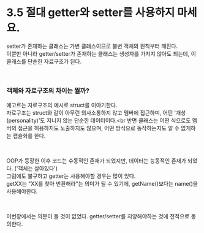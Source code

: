 # 3.5 절대 getter와 setter를 사용하지 마세요.

setter가 존재하는 클래스는 가변 클래스이므로 불변 객체의 원칙부터 깨진다.<br>
이뿐만 아니라 getter/setter가 존재하는 클래스는 생성자를 가지지 않아도 되는데, 이 클래스를 단순한 자료구조가 된다.<br>

<br>

### 객체와 자료구조의 차이는 뭘까?

예고르는 자료구조의 예시로 struct를 이야기한다.<br>
자료구조는 struct와 같이 아무런 의사소통하지 않고 멤버에 접근하며, 어떤 '개성(personality)'도 지니지 않는 단순한 데이터이다.<br
반면 클래스는 어떤 식으로도 멤버의 접근을 허용하지도 노출하지도 않으며,  어떤 방식으로 동작하는지도 알 수 없게하는 캡슐화를 한다.<br>

<br>

OOP가 등장한 이후 코드는 수동적인 존재가 되었지만, 데이터는 능동적인 존재가 되었다. ('객체는 살아있다')<br>
그럼에도 불구하고 getter는 사용해야할 경우는 많이 있다.<br>
getXX는 "XX를 찾아 반환해라"는 의미가 될 수 있기에, getName()보다는 name()을 사용해야한다.<br>

<br>

이번장에서는 의문이 들 것이 없었다. getter/setter를 지양해야하는 것에 전적으로 동의한다.<br>